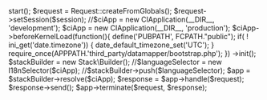 <?php
/**
 * User: alkuk
 * Date: 03.04.14
 * Time: 15:00
 */

use StackCI\Application as CIApplication;
use Symfony\Component\HttpFoundation\Request;
use Symfony\Component\HttpFoundation\Session\Session;
use LanguageSelector\I18nSelector;

require_once __DIR__.'/vendor/autoload.php';

$session = new Session();
$session->start();

$request = Request::createFromGlobals();
$request->setSession($session);


//$ciApp = new CIApplication(__DIR__, 'development');
$ciApp = new CIApplication(__DIR__, 'production');

$ciApp->beforeKernelLoad(function(){
        define('PUBPATH', FCPATH."public");

        if( ! ini_get('date.timezone')) {
            date_default_timezone_set('UTC');
        }

        require_once(APPPATH.'third_party/datamapper/bootstrap.php');
    })
    ->init();

$stackBuilder = new Stack\Builder();
//$languageSelector = new I18nSelector($ciApp);
//$stackBuilder->push($languageSelector);
$app = $stackBuilder->resolve($ciApp);


$response = $app->handle($request);

$response->send();

$app->terminate($request, $response);

